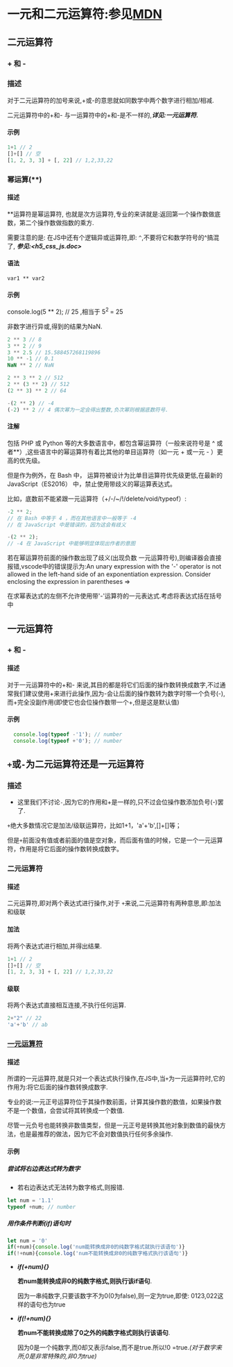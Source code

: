 # 一元和二元运算符:参见[MDN](https://developer.mozilla.org/zh-CN/docs/Web/JavaScript/Reference/Operators/Arithmetic_Operators#%E6%B5%8F%E8%A7%88%E5%99%A8%E5%85%BC%E5%AE%B9%E6%80%A7)

## 二元运算符

### + 和 - 

### 描述

对于二元运算符的加号来说,+或-的意思就如同数学中两个数字进行相加/相减.

二元运算符中的+和- 与一运算符中的+和-是不一样的,***详见:一元运算符.***

#### 示例

```js
1+1 // 2
[]+[] // 空
[1, 2, 3, 3] + [, 22] // 1,2,33,22
```



### 幂运算(**)

#### 描述

**运算符是幂运算符, 也就是次方运算符,专业的来讲就是:返回第一个操作数做底数，第二个操作数做指数的乘方.

需要注意的是: 在JS中还有个逻辑异或运算符,即: `^`,不要将它和数学符号的^搞混了, ***参见:<h5_css_js.doc>***

#### 语法

`var1 ** var2`

#### 示例

console.log(5 ** 2); // 25 ,相当于 5<sup>2 </sup>= 25

非数字进行异或,得到的结果为NaN.

```js
2 ** 3 // 8
3 ** 2 // 9
3 ** 2.5 // 15.588457268119896
10 ** -1 // 0.1
NaN ** 2 // NaN

2 ** 3 ** 2 // 512
2 ** (3 ** 2) // 512
(2 ** 3) ** 2 // 64

-(2 ** 2) // -4
(-2) ** 2 // 4 偶次幂为一定会得出整数,负次幂则根据底数符号.
```



#### 注解

包括 PHP 或 Python 等的大多数语言中，都包含幂运算符（一般来说符号是 ^ 或者**）,这些语言中的幂运算符有着比其他的单目运算符（如一元 + 或一元 - ）更高的优先级。

但是作为例外，在 Bash 中， 运算符被设计为比单目运算符优先级更低,在最新的 JavaScript（ES2016） 中，禁止使用带歧义的幂运算表达式。

比如，底数前不能紧跟一元运算符（+/-/~/!/delete/void/typeof）:

```js
-2 ** 2; 
// 在 Bash 中等于 4 ，而在其他语言中一般等于 -4
// 在 JavaScript 中是错误的，因为这会有歧义

-(2 ** 2);
// -4 在 JavaScript 中能够明显体现出作者的意图
```

若在幂运算符前面的操作数出现了歧义(出现负数 一元运算符号),则编译器会直接报错,vscode中的错误提示为:An unary expression with the '-' operator is not allowed in the left-hand side of an exponentiation expression. Consider enclosing the expression in parentheses =>

在求幂表达式的左侧不允许使用带'-'运算符的一元表达式.考虑将表达式括在括号中

## 一元运算符

### + 和 -

#### 描述

对于一元运算符中的+和- 来说,其目的都是将它们后面的操作数转换成数字,不过通常我们建议使用+来进行此操作,因为-会让后面的操作数转为数字时带一个负号(-),而+完全没副作用(即使它也会位操作数带一个+,但是这是默认值)

#### 示例

```js
  console.log(typeof -'1'); // number
  console.log(typeof +'0'); // number
```

## `+`或`-`为二元运算符还是一元运算符

### 描述

- 这里我们不讨论`-`,因为它的作用和+是一样的,只不过会位操作数添加负号(-)罢了.

`+`绝大多数情况它是加法/级联运算符，比如1+1，'a'+'b',[]+[]等；

但是`+`前面没有值或者前面的值是空对象，而后面有值的时候，它是一个一元运算符，作用是将它后面的操作数转换成数字。

### 二元运算符

#### 描述

二元运算符,即对两个表达式进行操作,对于 `+`来说,二元运算符有两种意思,即:加法和级联

#### 加法

将两个表达式进行相加,并得出结果.

```js
1+1 // 2
[]+[] // 空
[1, 2, 3, 3] + [, 22] // 1,2,33,22
```

#### 级联

将两个表达式直接相互连接,不执行任何运算.

```js
2+"2" // 22
'a'+'b' // ab
```

### [一元运算符](https://developer.mozilla.org/zh-CN/docs/Web/JavaScript/Reference/Operators/Arithmetic_Operators#%E4%B8%80%E5%85%83%E6%AD%A3%E5%8F%B7)

#### 描述

所谓的一元运算符,就是只对一个表达式执行操作,在JS中,当<code>+</code>为一元运算符时,它的作用为:将它后面的操作数转换成数字.

专业的说:一元正号运算符位于其操作数前面，计算其操作数的数值，如果操作数不是一个数值，会尝试将其转换成一个数值.

尽管一元负号也能转换非数值类型，但是一元正号是转换其他对象到数值的最快方法，也是最推荐的做法，因为它不会对数值执行任何多余操作.

#### 示例

##### 尝试将右边表达式转为数字

- 若右边表达式无法转为数字格式,则报错.

```js
let num = '1.1'
typeof +num; // number
```

##### 用作条件判断(if)语句时

```js
let num = '0'
if(+num){console.log('num能转换成非0的纯数字格式就执行该语句')}
if(!+num){console.log('num不能转换成非0的纯数字格式执行该语句')}
```

- ***if(+num){}***

  **若num能转换成非0的纯数字格式,则执行该if语句**.

  因为一串纯数字,只要该数字不为0(0为false),则一定为true,即使: 0123,022这样的语句也为true

- ***if(!+num){}***

  **若num不能转换成除了0之外的纯数字格式则执行该语句**.

  因为0是一个纯数字,而0却又表示false,而不是true.所以!0 =true.*(对于数字来所,0是非常特殊的,非0为true)*

